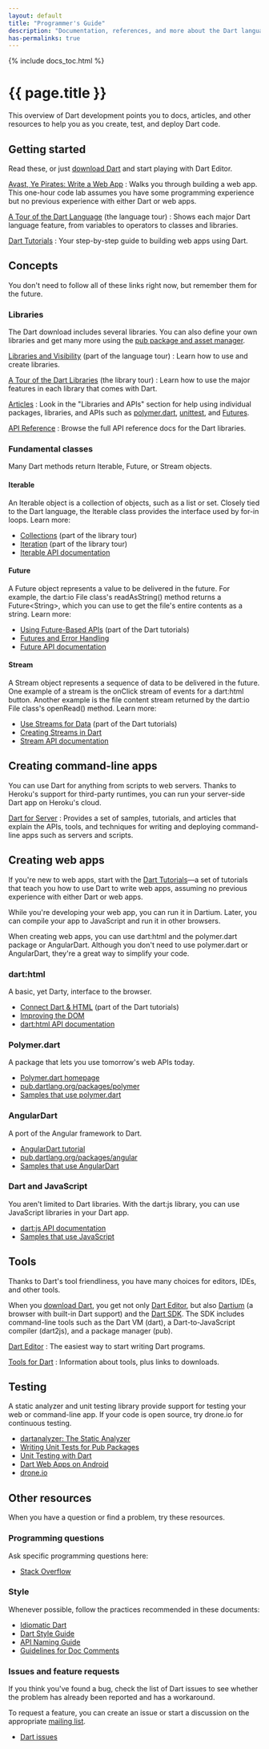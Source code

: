 ```yaml
---
layout: default
title: "Programmer's Guide"
description: "Documentation, references, and more about the Dart language, libraries, and tools."
has-permalinks: true
---
```


{% include docs_toc.html %}

# {{ page.title }}

This overview of Dart development
points you to docs, articles, and other resources
to help you as you create, test, and deploy Dart code.

## Getting started

Read these,
or just [download Dart](/#get-started)
and start playing with Dart Editor.

[Avast, Ye Pirates: Write a Web App](/codelabs/darrrt/)
: Walks you through building a web app.
This one-hour code lab assumes you have some programming experience
but no previous experience with either Dart or web apps.

[A Tour of the Dart Language](/docs/dart-up-and-running/ch02.html) (the language tour)
: Shows each major Dart language feature, from variables to
operators to classes and libraries.

[Dart Tutorials](/docs/tutorials/)
: Your step-by-step guide to building web apps using Dart.

## Concepts

You don't need to follow all of these links right now,
but remember them for the future.


### Libraries

The Dart download includes several libraries.
You can also define your own libraries
and get many more using the
[pub package and asset manager](/tools/pub/).

[Libraries and Visibility](/docs/dart-up-and-running/ch02.html#libraries-and-visibility) (part of the language tour)
: Learn how to use and create libraries.

[A Tour of the Dart Libraries](/docs/dart-up-and-running/ch03.html) (the library tour)
: Learn how to use the major features in each library that comes with Dart.

[Articles](/articles/)
: Look in the "Libraries and APIs" section
for help using individual packages, libraries, and APIs such as
[polymer.dart](/polymer/),
[unittest](/articles/dart-unit-tests/),
and [Futures](/articles/using-future-based-apis/).

[API Reference](http://api.dartlang.org)
: Browse the full API reference docs for the Dart libraries.


### Fundamental classes

Many Dart methods return Iterable, Future, or Stream objects.


#### Iterable

An Iterable object is a collection of objects,
such as a list or set.
Closely tied to the Dart language,
the Iterable class provides the interface used by for-in loops.
Learn more:

* [Collections](/docs/dart-up-and-running/ch03.html#collections)
  (part of the library tour)
* [Iteration](/docs/dart-up-and-running/ch03.html#iteration)
  (part of the library tour)
* [Iterable API documentation](http://api.dartlang.org/dart_core/Iterable.html)


#### Future

A Future object represents a value to be delivered in the future.
For example, the dart:io File class's readAsString() method
returns a Future&lt;String>,
which you can use to get the file's entire contents as a string.
Learn more:

* [Using Future-Based APIs](/docs/tutorials/futures/)
  (part of the Dart tutorials)
* [Futures and Error Handling](/articles/futures-and-error-handling/)
* [Future API documentation](http://api.dartlang.org/dart_async/Future.html)


#### Stream

A Stream object represents a sequence of data
to be delivered in the future.
One example of a stream is the onClick stream of events
for a dart:html button.
Another example is the file content stream returned by
the dart:io File class's openRead() method.
Learn more:

* [Use Streams for Data](/docs/tutorials/streams/)
  (part of the Dart tutorials)
* [Creating Streams in Dart](/articles/creating-streams/)
* [Stream API documentation](http://api.dartlang.org/dart_async/Stream.html)

## Creating command-line apps

You can use Dart for anything from scripts to web servers.
Thanks to Heroku's support for third-party runtimes,
you can run your server-side Dart app on Heroku's cloud.

[Dart for Server](/server/)
: Provides a set of samples, tutorials, and articles that
explain the APIs, tools, and techniques for writing and
deploying command-line apps such as servers and scripts.

## Creating web apps

If you're new to web apps,
start with the <a href="/docs/tutorials/">Dart Tutorials</a>&mdash;a
set of tutorials that teach you how to use Dart to write web apps,
assuming no previous experience with either Dart or web apps.

While you're developing your web app,
you can run it in Dartium.
Later, you can compile your app to JavaScript
and run it in other browsers.

When creating web apps, you can use
dart:html and the polymer.dart package
or AngularDart.
Although you don't need to use polymer.dart or AngularDart,
they're a great way to simplify your code.


### dart:html

A basic, yet Darty, interface to the browser.

* [Connect Dart &amp; HTML](/docs/tutorials/connect-dart-html/)
  (part of the Dart tutorials)
* [Improving the DOM](/articles/improving-the-dom/)
* [dart:html API documentation](http://api.dartlang.org/dart_html.html)

### Polymer.dart

A package that lets you use tomorrow's web APIs today.

* [Polymer.dart homepage](/polymer/)
* [pub.dartlang.org/packages/polymer](http://pub.dartlang.org/packages/polymer)
* [Samples that use polymer.dart](/samples/#polymer_dart)

### AngularDart

A port of the Angular framework to Dart.

* [AngularDart tutorial](https://github.com/angular/angular.dart.tutorial/wiki)
* [pub.dartlang.org/packages/angular](http://pub.dartlang.org/packages/angular)
* [Samples that use AngularDart](/samples/#angular_dart)

### Dart and JavaScript

You aren't limited to Dart libraries.
With the dart:js library,
you can use JavaScript libraries in your Dart app.

* [dart:js API documentation](http://api.dartlang.org/dart_js.html)
* [Samples that use JavaScript](/samples/#using_javascript_from_dart)

## Tools

Thanks to Dart's tool friendliness,
you have many choices for editors, IDEs, and other tools.


When you [download Dart](/#get-started),
you get not only [Dart Editor](/tools/editor/), but also
[Dartium](/tools/dartium/) (a browser with built-in Dart support)
and the [Dart SDK](/tools/sdk/).
The SDK includes command-line tools such as
the Dart VM (dart), a Dart-to-JavaScript compiler (dart2js),
and a package manager (pub).

[Dart Editor](/tools/editor/)
: The easiest way to start writing Dart programs.

[Tools for Dart](/tools/)
: Information about tools,
plus links to downloads.

## Testing

A static analyzer and unit testing library
provide support for testing your web or command-line app.
If your code is open source,
try drone.io for continuous testing.

* [dartanalyzer: The Static Analyzer](/tools/analyzer)
* [Writing Unit Tests for Pub Packages](/articles/writing-unit-tests-for-pub-packages/)
* [Unit Testing with Dart](/articles/dart-unit-tests/)
* [Dart Web Apps on Android](/tools/editor/mobile.html)
* [drone.io](http://drone.io)

## Other resources

When you have a question or find a problem,
try these resources.


### Programming questions

Ask specific programming questions here:

* [Stack Overflow](http://stackoverflow.com/questions/tagged/dart)


### Style

Whenever possible, follow the practices
recommended in these documents:

* [Idiomatic Dart](/articles/idiomatic-dart/)
* [Dart Style Guide](/articles/style-guide/)
* [API Naming Guide](/articles/api-naming-guide/)
* [Guidelines for Doc Comments](/articles/doc-comment-guidelines/)


### Issues and feature requests

If you think you've found a bug,
check the list of Dart issues to see whether
the problem has already been reported
and has a workaround.

To request a feature, you can create an issue
or start a discussion on the appropriate
[mailing list](/support/).

* [Dart issues](http://code.google.com/p/dart/issues/list)

